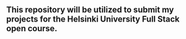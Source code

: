 ## This repository will be utilized to submit my projects for the Helsinki University Full Stack open course.
